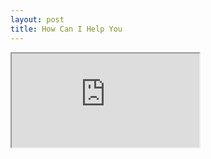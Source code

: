 ```yaml
---
layout: post
title: How Can I Help You
---
```


<iframe src="https://youtu.be/42UG2qzBn-M"></iframe>